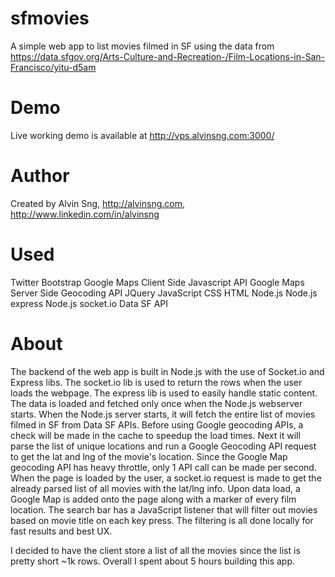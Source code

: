 sfmovies
========
A simple web app to list movies filmed in SF using the data from https://data.sfgov.org/Arts-Culture-and-Recreation-/Film-Locations-in-San-Francisco/yitu-d5am

Demo
====
Live working demo is available at http://vps.alvinsng.com:3000/

Author
======
Created by Alvin Sng, http://alvinsng.com, http://www.linkedin.com/in/alvinsng

Used
====
Twitter Bootstrap
Google Maps Client Side Javascript API
Google Maps Server Side Geocoding API
JQuery
JavaScript
CSS
HTML
Node.js
Node.js express
Node.js socket.io
Data SF API

About
=====
The backend of the web app is built in Node.js with the use of Socket.io and Express libs.
The socket.io lib is used to return the rows when the user loads the webpage.
The express lib is used to easily handle static content.
The data is loaded and fetched only once when the Node.js webserver starts.
When the Node.js server starts, it will fetch the entire list of movies filmed in SF from Data SF APIs.
Before using Google geocoding APIs, a check will be made in the cache to speedup the load times.
Next it will parse the list of unique locations and run a Google Geocoding API request to get the lat and lng of the movie's location.
Since the Google Map geocoding API has heavy throttle, only 1 API call can be made per second.
When the page is loaded by the user, a socket.io request is made to get the already parsed list of all movies with the lat/lng info.
Upon data load, a Google Map is added onto the page along with a marker of every film location.
The search bar has a JavaScript listener that will filter out movies based on movie title on each key press.
The filtering is all done locally for fast results and best UX.

I decided to have the client store a list of all the movies since the list is pretty short ~1k rows.
Overall I spent about 5 hours building this app.

